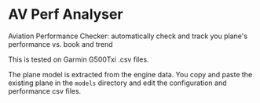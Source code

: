 # AV Perf Analyser
Aviation Performance Checker: automatically check and track you plane's performance vs. book and trend

This is tested on Garmin G500Txi .csv files. 

The plane model is extracted from the engine data. You copy and paste the existing plane in the `models` directory and edit the configuration and performance csv files.